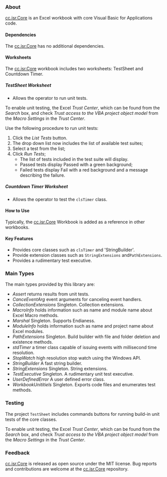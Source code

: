 ### About

[cc.isr.Core] is an Excel workbook with core Visual Basic for Applications code.

#### Dependencies

The [cc.isr.Core] has no additional dependencies.

#### Worksheets

The [cc.isr.Core] workbook includes two worksheets: TestSheet and Countdown Timer.

##### TestSheet Worksheet

* Allows the operator to run unit tests.

To enable unit testing, the Excel _Trust Center_, which can be found from the _Search_ box, and check _Trust access to the VBA project object model_ from the _Macro Settings_ in the _Trust Center_.  

Use the following procedure to run unit tests:
1) Click the _List Tests_ button.
2) The drop down list now includes the list of available test suites;
3) Select a test from the list;
4) Click _Run Tests_;
	* The list of tests included in the test suite will display.
	* Passed tests display Passed with a green background;
	* Failed tests display Fail with a red background and a message describing the failure.

##### Countdown Timer Worksheet

* Allows the operator to test the `clsTimer` class.

#### How to Use

Typically, the [cc.isr.Core] Workbook is added as a reference in other workbooks.

#### Key Features

* Provides core classes such as `clsTimer` and 'StringBuilder'.
* Provide extension classes such as `StringExtensions` and`PathExtensions`.
* Provides a rudimentary test executive.

### Main Types

The main types provided by this library are:

* _Assert_ returns results from unit tests.
* _CanceEventArg_ event arguments for canceling event handlers.
* _CollectionExtensions_ Singleton. Collection extensions.
* _MacroInfo_ holds information such as name and module name about Excel Macro methods.
* _Marshal_ Singleton. Supports Endianess.
* _ModuleInfo_ holds information such as name and project name about Excel modules.
* _PathExtensions_ Singleton. Build builder with  file and folder deletion and existence methods.
* _stdTimer_ a timer class capable of issuing events with millisecond time resolution.
* _StopWatch_ high resolution stop watch using the Windows API.
* _StringBuilder_ A fast string builder.
* _StringExtensions_ Singleton. String extensions.
* _TestExecutive_ Singleton. A rudimentary unit test executive.
* _UserDefinedError_ A user defined error class.
* _WorkbookUnititiels_ Singleton. Exports code files and enumerates test methods.

### Testing

The project `TestSheet` includes commands buttons for running build-in unit tests of the core classes.

To enable unit testing, the Excel _Trust Center_, which can be found from the _Search_ box, and check _Trust access to the VBA project object model_ from the _Macro Settings_ in the _Trust Center_.  

### Feedback

[cc.isr.Core] is released as open source under the MIT license.
Bug reports and contributions are welcome at the [cc.isr.Core] repository.

[cc.isr.Core]: https://github.com/ATECoder/vba.iot.tcp/src/core
